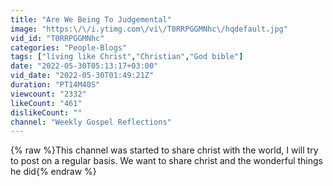 ```yaml
---
title: "Are We Being To Judgemental"
image: "https:\/\/i.ytimg.com\/vi\/T0RRPGGMNhc\/hqdefault.jpg"
vid_id: "T0RRPGGMNhc"
categories: "People-Blogs"
tags: ["living like Christ","Christian","God bible"]
date: "2022-05-30T05:13:17+03:00"
vid_date: "2022-05-30T01:49:21Z"
duration: "PT14M40S"
viewcount: "2332"
likeCount: "461"
dislikeCount: ""
channel: "Weekly Gospel Reflections"
---
```

{% raw %}This channel was started to share christ with the world, I will try to post on a regular basis. We want to share christ and the wonderful things he did{% endraw %}
